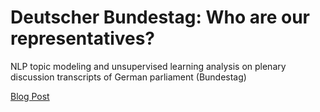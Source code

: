 # Deutscher Bundestag: Who are our representatives?
NLP topic modeling and unsupervised learning analysis on plenary discussion transcripts of German parliament (Bundestag)

[Blog Post](https://www.google.com)

